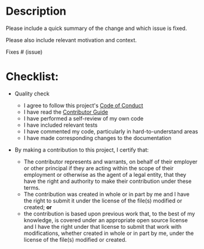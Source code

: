<!--
# Foreword

    We are happy to accept contributions from our users 🚀.

    For more details on how to contribute see
    [CONTRIBUTING.md](https://github.com/whiteprints/whiteprints/blob/main/CONTRIBUTING.md).

    We follow (and lint) Pull Requests names according to
    [Angular commit format](https://gist.github.com/brianclements/841ea7bffdb01346392c#file-commit-formatting-md)

    If this is your first contribution, feel free to add yourself as a
    contributor. To do so comment the pull request with:
    @all-contributors please add @<username> for <contributions>.
    Please refer to the documentation of allcontributors to see the list of
    [contribution types](https://allcontributors.org/docs/en/emoji-key#docsNav)
-->

# Description

Please include a quick summary of the change and which issue is fixed.

Please also include relevant motivation and context.

Fixes # (issue)

# Checklist:

  - Quality check

    - I agree to follow this project's [Code of Conduct](https://github.com/whiteprints/whiteprints/blob/main/CODE_OF_CONDUCT.md)
    - I have read the [Contributor Guide](https://github.com/whiteprints/whiteprints/blob/main/CONTRIBUTING.md)
    - I have performed a self-review of my own code
    - I have included relevant tests
    - I have commented my code, particularly in hard-to-understand areas
    - I have made corresponding changes to the documentation

  - By making a contribution to this project, I certify that:

    - The contributor represents and warrants, on behalf of their employer or other principal if they are acting within the scope of their employment or otherwise as the agent of a legal entity, that they have the right and authority to make their contribution under these terms.
    - The contribution was created in whole or in part by me and I have the right to submit it under the license of the file(s) modified or created; **or**
    - the contribution is based upon previous work that, to the best of my knowledge, is covered under an appropriate open source license and I have the right under that license to submit that work with modifications, whether created in whole or in part by me, under the license of the file(s) modified or created.
